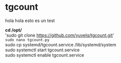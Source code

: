 # tgcount

hola hola esto es un test

**cd /opt/**  
'sudo git clone https://github.com/yuvelq/tgcount.git'  
`sudo nano tgcount.py`  
sudo cp systemd/tgcount.service /lib/systemd/system  
sudo systemctl start tgcount.service  
sudo systemctl enable tgcount.service  

